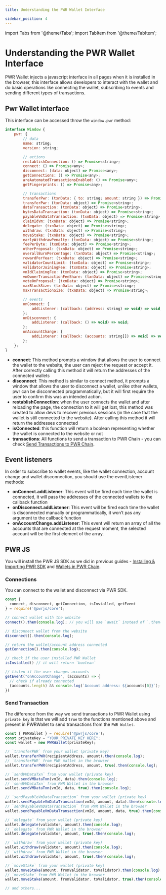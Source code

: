 ```yaml
---
title: Understanding the PWR Wallet Interface

sidebar_position: 4
---
```

import Tabs from '@theme/Tabs';
import TabItem from '@theme/TabItem';

# Understanding the PWR Wallet Interface

PWR Wallet injects a javascript interface in all pages when it is installed in the browser, this interface allows developers to interact with the wallet and do basic operations like connecting the wallet, subscribing to events and sending different types of transactions.

## Pwr Wallet interface

This interface can be accessed throw the `window.pwr` method:

```js
interface Window {
    pwr: {
        // data
        name: string;
        version: string;

        // actions
        restablishConnection: () => Promise<string>;
        connect: () => Promise<any>;
        disconnect: (data: object) => Promise<any>;
        getConnections: () => Promise<any>;
        areAutomatedTransactionsEnabled: () => Promise<any>;
        getFingerprints: () => Promise<any>;

        // transactions
        transferPwr: (txnData: { to: string; amount: string }) => Promise<any>;
        transferPwr: (txnData: object) => Promise<string>;
        dataTransaction: (txnData: object) => Promise<string>;
        bytesDataTransaction: (txnData: object) => Promise<string>;
        payableVmDataTransaction: (txnData: object) => Promise<string>;
        claimIdVm: (txnData: object) => Promise<string>;
        delegate: (txnData: object) => Promise<string>;
        withdraw: (txnData: object) => Promise<string>;
        moveStake: (txnData: object) => Promise<string>;
        earlyWithdrawPenalty: (txnData: object) => Promise<string>;
        feePerByte: (txnData: object) => Promise<string>;
        otherProposal: (txnData: object) => Promise<string>;
        overallBurnPercentage: (txnData: object) => Promise<string>;
        rewardPerYear: (txnData: object) => Promise<string>;
        validatorCountLimit: (txnData: object) => Promise<string>;
        validatorJoiningFee: (txnData: object) => Promise<string>;
        vmIdClaimingFee: (txnData: object) => Promise<string>;
        vmOwnerTransactionFeeShare: (txnData: object) => Promise<string>;
        voteOnProposal: (txnData: object) => Promise<string>;
        maxBlockSize: (txnData: object) => Promise<string>;
        maxTransactionSize: (txnData: object) => Promise<string>;

        // events
        onConnect: {
            addListener: (callback: (address: string) => void) => void;
        };
        onDisconnect: {
            addListener: (callback: () => void) => void;
        };
        onAccountChange: {
            addListener: (callback: (accounts: string[]) => void) => void;
        };
    };
}
```

- **connect**: This method prompts a window that allows the user to connect the wallet to the website, the user can reject the request or accept it. After correctly calling this method it will return the addresses of the connected wallets
- **disconnect**: This method is similar to connect method, it prompts a window that allows the user to disconnect a wallet, unlike other wallets, pwr can be disconnected programmatically, but it will first require the user to confirm this was an intended action.
- **restablishConnection**: when the user connects the wallet and after reloading the page, the connection to it will get lost, this method was created to allow devs to recover previous sessions (in the case that the wallet is still connected to the website). After calling this method it will return the addresses connected
- **isConnected**: this function will return a boolean representing whether the wallet is connected to the website or not
- **transactions**: All functions to send a transaction to PWR Chain - you can check [Send Transactions to PWR Chain](/developers/sdks/send-transactions-to-pwr-chain).


## Event listeners

In order to subscribe to wallet events, like the wallet connection, account change and wallet disconnection, you should use the eventListener methods:

- **onConnect.addListener**: This event will be fired each time the wallet is connected, it will pass the addresses of the connected wallets to the callback function
- **onDisconnect.addListener**: This event will be fired each time the wallet is disconnected manually or programmatically, it won’t pas any argument to the callback function
- **onAccountChange.addListener**: This event will return an array of all the accounts that are connected at the request moment, the selected account will be the first element of the array.

## PWR JS

You will install the PWR JS SDK as we did in previous guides - [Installing & Importing PWR SDK](/developers/sdks/overview) and [Wallets in PWR Chain](/developers/sdks/wallets-in-pwr-chain). 

### Connections

You can connect to the wallet and disconnect via PWR SDK.

```js
const { 
  connect, disconnect, getConnection, isInstalled, getEvent 
} = require('@pwrjs/core');

// connect wallet with the website
connect().then(console.log); // you will use `await` instead of `.then()`

// disconnect wallet from the website
disconnect().then(console.log);

// return the wallet/account address connected
getConnection().then(console.log);

// check if the user installed PWR Wallet
isInstalled() // it will return `boolean`

// listen if the user changes accounts
getEvent("onAccountChange", (accounts) => {
  // check if already connected
  (accounts.length) && console.log(`Account address: ${accounts[0]}`);
})
```

### Send Transaction

The difference from the way we send transactions to PWR Wallet using `private key` is that we will add `true` to the functions mentioned above and present in PWRWallet to send transactions from the `PWR Wallet`.

```js
const { PWRWallet } = require('@pwrjs/core');
const privateKey = "YOUR_PRIVATE_KEY_HERE";
const wallet = new PWRWallet(privateKey);

// `transferPWR` from your wallet (private key)
wallet.transferPWR(recipientAddress, amount).then(console.log);
// `transferPWR` from PWR Wallet in the browser
wallet.transferPWR(recipientAddress, amount, true).then(console.log);

// `sendVMDataTxn` from your wallet (private key)
wallet.sendVMDataTxn(vmId, data).then(console.log);
// `sendVMDataTxn` from PWR Wallet in the browser
wallet.sendVMDataTxn(vmId, data, true).then(console.log);

// `sendPayableVmDataTransaction` from your wallet (private key)
wallet.sendPayableVmDataTransaction(vmId, amount, data).then(console.log);
// `sendPayableVmDataTransaction` from PWR Wallet in the browser
wallet.sendPayableVmDataTransaction(vmId, amount, data, true).then(console.log);

// `delegate` from your wallet (private key)
wallet.delegate(validator, amount).then(console.log);
// `delegate` from PWR Wallet in the browser
wallet.delegate(validator, amount, true).then(console.log);

// `withdraw` from your wallet (private key)
wallet.withdraw(validator, amount).then(console.log);
// `withdraw` from PWR Wallet in the browser
wallet.withdraw(validator, amount, true).then(console.log);

// `moveStake` from your wallet (private key)
wallet.moveStake(amount, fromValidator, toValidator).then(console.log);
// `moveStake` from PWR Wallet in the browser
wallet.moveStake(amount, fromValidator, toValidator, true).then(console.log);

// and others...
```
